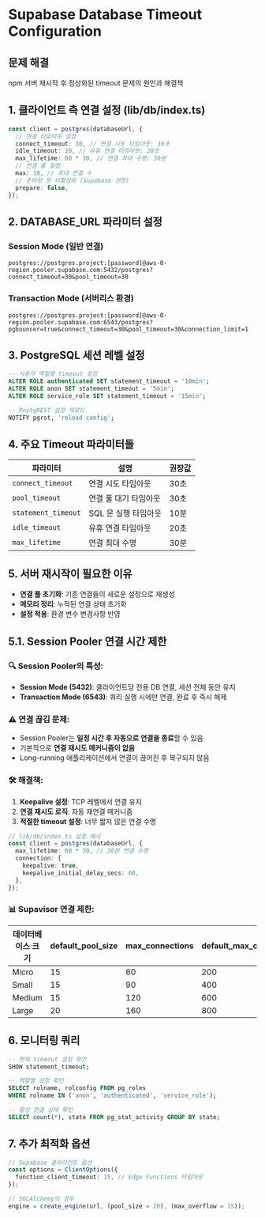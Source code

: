# Supabase Database Timeout Configuration

## 문제 해결

npm 서버 재시작 후 정상화된 timeout 문제의 원인과 해결책

## 1. 클라이언트 측 연결 설정 (lib/db/index.ts)

```typescript
const client = postgres(databaseUrl, {
  // 연결 타임아웃 설정
  connect_timeout: 30, // 연결 시도 타임아웃: 30초
  idle_timeout: 20, // 유휴 연결 타임아웃: 20초
  max_lifetime: 60 * 30, // 연결 최대 수명: 30분
  // 연결 풀 설정
  max: 10, // 최대 연결 수
  // 준비된 문 비활성화 (Supabase 권장)
  prepare: false,
});
```

## 2. DATABASE_URL 파라미터 설정

### Session Mode (일반 연결)

```text
postgres://postgres.project:[password]@aws-0-region.pooler.supabase.com:5432/postgres?connect_timeout=30&pool_timeout=30
```

### Transaction Mode (서버리스 환경)

```text
postgres://postgres.project:[password]@aws-0-region.pooler.supabase.com:6543/postgres?pgbouncer=true&connect_timeout=30&pool_timeout=30&connection_limit=1
```

## 3. PostgreSQL 세션 레벨 설정

```sql
-- 사용자 역할별 timeout 설정
ALTER ROLE authenticated SET statement_timeout = '10min';
ALTER ROLE anon SET statement_timeout = '5min';
ALTER ROLE service_role SET statement_timeout = '15min';

-- PostgREST 설정 재로드
NOTIFY pgrst, 'reload config';
```

## 4. 주요 Timeout 파라미터들

| 파라미터            | 설명                  | 권장값 |
| ------------------- | --------------------- | ------ |
| `connect_timeout`   | 연결 시도 타임아웃    | 30초   |
| `pool_timeout`      | 연결 풀 대기 타임아웃 | 30초   |
| `statement_timeout` | SQL 문 실행 타임아웃  | 10분   |
| `idle_timeout`      | 유휴 연결 타임아웃    | 20초   |
| `max_lifetime`      | 연결 최대 수명        | 30분   |

## 5. 서버 재시작이 필요한 이유

- **연결 풀 초기화**: 기존 연결들이 새로운 설정으로 재생성
- **메모리 정리**: 누적된 연결 상태 초기화
- **설정 적용**: 환경 변수 변경사항 반영

## 5.1. Session Pooler 연결 시간 제한

### 🔍 **Session Pooler의 특성:**

- **Session Mode (5432)**: 클라이언트당 전용 DB 연결, 세션 전체 동안 유지
- **Transaction Mode (6543)**: 쿼리 실행 시에만 연결, 완료 후 즉시 해제

### ⚠️ **연결 끊김 문제:**

- Session Pooler는 **일정 시간 후 자동으로 연결을 종료**할 수 있음
- 기본적으로 **연결 재시도 메커니즘이 없음**
- Long-running 애플리케이션에서 연결이 끊어진 후 복구되지 않음

### 🛠️ **해결책:**

1. **Keepalive 설정**: TCP 레벨에서 연결 유지
2. **연결 재시도 로직**: 자동 재연결 메커니즘
3. **적절한 timeout 설정**: 너무 짧지 않은 연결 수명

```typescript
// lib/db/index.ts 설정 예시
const client = postgres(databaseUrl, {
  max_lifetime: 60 * 30, // 30분 연결 수명
  connection: {
    keepalive: true,
    keepalive_initial_delay_secs: 60,
  },
});
```

### 📊 **Supavisor 연결 제한:**

| 데이터베이스 크기 | default_pool_size | max_connections | default_max_clients |
| ----------------- | ----------------- | --------------- | ------------------- |
| Micro             | 15                | 60              | 200                 |
| Small             | 15                | 90              | 400                 |
| Medium            | 15                | 120             | 600                 |
| Large             | 20                | 160             | 800                 |

## 6. 모니터링 쿼리

```sql
-- 현재 timeout 설정 확인
SHOW statement_timeout;

-- 역할별 설정 확인
SELECT rolname, rolconfig FROM pg_roles
WHERE rolname IN ('anon', 'authenticated', 'service_role');

-- 활성 연결 상태 확인
SELECT count(*), state FROM pg_stat_activity GROUP BY state;
```

## 7. 추가 최적화 옵션

```typescript
// Supabase 클라이언트 옵션
const options = ClientOptions({
  function_client_timeout: 15, // Edge Functions 타임아웃
});

// SQLAlchemy의 경우
engine = create_engine(url, (pool_size = 20), (max_overflow = 15));
```
